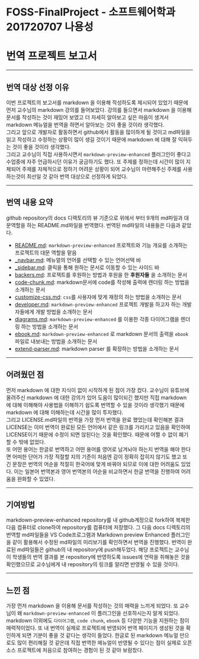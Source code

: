 # FOSS-FinalProject - 소프트웨어학과 201720707 나용성

# 번역 프로젝트 보고서

---

## 번역 대상 선정 이유

이번 프로젝트의 보고서를 markdown 을 이용해 작성하도록 제시되어 있었기 때문에 먼저 교수님의 markdown 강의를 들어보았다. 강의를 들으면서 markdown 을 이용해 문서를 작성하는 것이 재밌어 보였고 더 자세히 알아보고 싶은 마음이 생겨서 markdown 메뉴얼을 번역을 하면서 알아보는 것이 좋을 것이라 생각했다.  
그리고 앞으로 개발자로 활동하면서 github에서 활동을 많이하게 될 것이고 md파일을 읽고 작성하고 수정하는 상황이 많이 생길 것이기 때문에 markdown 에 대해 잘 익혀두는 것이 좋을 것이라 생각했다.  
그리고 교수님이 직접 사용하시면서 `markdown-preview-enhanced` 플러그인이 좋다고 수업중에 자주 언급하시던 이유가 궁금하기도 했다. 또 주제를 정하는데 시간이 많이 지체되어 주제를 자체적으로 정하기 어려운 상황이 되어 교수님이 마련해주신 주제를 사용하는것이 최선일 것 같아 번역 대상으로 선정하게 되었다.

---

## 번역 내용 요약

github repository의 docs 디렉토리의 뷰 기준으로 위에서 부터 9개의 md파일과 대문역할을 하는 README.md파일을 번역했다. 번역된 md파일의 내용들은 다음과 같았다.

- [README.md](https://git.ajou.ac.kr/NaYongSung/foss-finalproject/-/blob/main/docs/README.md): `markdown-preview-enhanced` 프로젝트와 기능 개요를 소개하는 프로젝트의 대문 역할을 맡음  
- [_navbar.md](https://git.ajou.ac.kr/NaYongSung/foss-finalproject/-/blob/main/docs/_navbar.md): 메뉴얼의 언어를 선택할 수 있는 언어선택 바  
- [_sidebar.md](https://git.ajou.ac.kr/NaYongSung/foss-finalproject/-/blob/main/docs/_sidebar.md): 클릭을 통해 원하는 문서로 이동할 수 있는 사이드 바  
- [backers.md](https://git.ajou.ac.kr/NaYongSung/foss-finalproject/-/blob/main/docs/backers.md): 프로젝트를 후원하는 방법과 후원을 한 **후원자들** 을 소개하는 문서  
- [code-chunk.md](https://git.ajou.ac.kr/NaYongSung/foss-finalproject/-/blob/main/docs/code-chunk.md): markdown문서에 code를 작성해 출력에 렌더링 하는 방법을 소개하는 문서  
- [customize-css.md](https://git.ajou.ac.kr/NaYongSung/foss-finalproject/-/blob/main/docs/customize-css.md): `css`를 사용자에 맞게 재정의 하는 방법을 소개하는 문서  
- [developer.md](https://git.ajou.ac.kr/NaYongSung/foss-finalproject/-/blob/main/docs/developer.md): `markdown-preview-enhanced` 프로젝트 개발을 하고자 하는 개발자들에게 개발 방법을 소개하는 문서  
- [diagrams.md](https://git.ajou.ac.kr/NaYongSung/foss-finalproject/-/blob/main/docs/diagrams.md): `markdown-preview-enhanced` 를 이용한 각종 다이어그램을 렌더링 하는 방법을 소개하는 문서
- [ebook.md](https://git.ajou.ac.kr/NaYongSung/foss-finalproject/-/blob/main/docs/ebook.md): `markdown-preview-enhanced` 로 markdown 문서의 출력을 `ebook` 파일로 내보내는 방법을 소개하는 문서
- [extend-parser.md](https://git.ajou.ac.kr/NaYongSung/foss-finalproject/-/blob/main/docs/extend-parser.md): markdown parser 를 확장하는 방법을 소개하는 문서

---

## 어려웠던 점

먼저 markdown 에 대한 지식이 없이 시작하게 된 점이 가장 컸다. 교수님이 유튜브에 올려주신 markdown 에 대한 강의가 있어 도움이 많이되긴 했지만 직접 markdown 에 대해 이해해야 사용법을 이해하기 쉽도록 번역할 수 있을 것이라 생각했기 때문에 markdown 에 대해 이해하는데 시간을 많이 투자했다.  
그리고 LICENSE.md파일의 번역을 가장 먼저 번역을 완료 했었는데 확인해본 결과 LICENSE는 이미 번역이 완료된 모든 언어에서 같은 링크를 가리키고 있음을 확인하여 LICENSE이기 때문에 수정이 되면 않된다는 것을 확인했다. 때문에 어쩔 수 없이 폐기할 수 밖에 없었다.  
또 어떤 용어는 한글로 번역하고 어떤 용어를 영어로 남겨놔야 하는지 번역을 해야 한다면 어떠한 단어가 가장 적절할 지의 기준이 처음엔 감이 정확히 잡히지 않기도 했고 또 긴 문장은 번역의 어순을 적절히 한국어에 맞게 바꿔야 되므로 이에 대한 어려움도 있었다. 이는 일본어 번역본과 영어 번역본의 어순을 비교하면서 한글 번역을 진행하여 어려움을 완화할 수 있었다.

---

## 기여방법

markdown-preview-enhanced repository를 내 github계정으로 fork하여 복제한 다음 컴퓨터로 clone하여 repository를 컴퓨터에 저장했다. 그 다음 docs 디렉토리의 번역할 md파일들을 VS Code프로그램과 Markdown preview Enhanced 플러그인을 같이 활용해서 수정된 md파일의 미리보기를 확인하면서 번역을 진행했다. 번역이 완료된 md파일들은 github의 내 repository에 push해두었다. 해당 프로젝트는 교수님이 학생들의 번역 결과를 본 repository에 반영하도록 issues에 연락을 취해놓은 것을 확인했으므로 교수님에게 내 repository의 링크를 알리면 반영될 수 있을 것이다.

---

## 느낀 점

가장 먼저 markdown 을 이용해 문서를 작성하는 것의 매력을 느끼게 되었다. 또 교수님이 왜 `markdown-preview-enhanced` 이 플러그인을 선호하시는지 알게 되었다. markdown 이외에도 `다이어그램`, `code chunk`, `ebook` 등 다양한 기능을 지원하는 점이 매력적이었다. 또 내 번역이 실제로 프로젝트에 반영되어 번역 페이지가 생성된 것을 확인하게 되면 기분이 좋을 것 같다는 생각이 들었다. 한글로 된 markdown 메뉴얼 만으로도 많이 편리해질 것 같은데 직접 번역한 메뉴얼이 반영될 수 있다는 점이 실제로 오픈소스 프로젝트에 처음으로 참여하는 경험이 된 것 같아 보람찼다.

